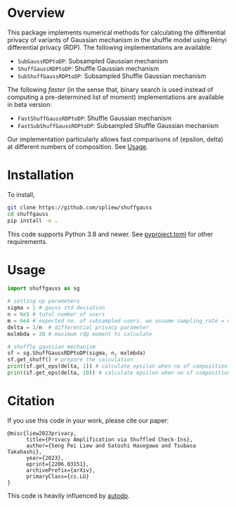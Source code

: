 # Overview
This package implements numerical methods for calculating the differential privacy of variants of Gaussian mechanism in the shuffle model using Rényi differential privacy (RDP).
The following implementations are available:
- `SubGaussRDPtoDP`: Subsampled Gaussian mechanism
- `ShuffGaussRDPtoDP`: Shuffle Gaussian mechanism
- `SubShuffGaussRDPtoDP`: Subsampled Shuffle Gaussian mechanism

The following *faster* (in the sense that, binary search is used instead of computing a pre-determined list of moment) implementations are available in beta version:
- `FastShuffGaussRDPtoDP`: Shuffle Gaussian mechanism
- `FastSubShuffGaussRDPtoDP`: Subsampled Shuffle Gaussian mechanism

Our implementation particularly allows fast comparisons of (epsilon, delta) at different numbers of composition. See [Usage](#usage).

# Installation

To install,
```bash
git clone https://github.com/spliew/shuffgauss
cd shuffgauss
pip install -e .
```

This code supports Python 3.8 and newer. See [pyproject.toml](./pyproject.toml) for other requirements.

# Usage

```python
import shuffgauss as sg

# setting up parameters
sigma = 1 # gauss std deviation
n = 6e5 # total number of users
m = 6e4 # expected no. of subsampled users. we assume sampling_rate = m/n
delta = 1/n  # differential privacy parameter
mxlmbda = 20 # maximum rdp moment to calculate

# shuffle gaussian mechanism
sf = sg.ShuffGaussRDPtoDP(sigma, n, mxlmbda)
sf.get_shuff() # prepare the calculation
print(sf.get_eps(delta, 1)) # calculate epsilon when no of composition is 1, return a tuple of (epsilon, lmbda_min)
print(sf.get_eps(delta, 10)) # calculate epsilon when no of composition is 10

```

# Citation
If you use this code in your work, please cite our paper:

```
@misc{liew2023privacy,
      title={Privacy Amplification via Shuffled Check-Ins}, 
      author={Seng Pei Liew and Satoshi Hasegawa and Tsubasa Takahashi},
      year={2023},
      eprint={2206.03151},
      archivePrefix={arXiv},
      primaryClass={cs.LG}
}
```


This code is heavily influenced by [autodp](https://github.com/yuxiangw/autodp).
